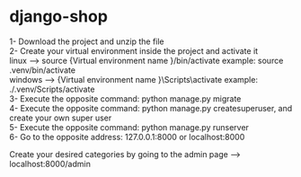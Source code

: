 # django-shop


1- Download the project and unzip the file                                                                        
2- Create your virtual environment inside the project and activate it                                             
    linux -->  source {Virtual environment name }/bin/activate       example: source .venv/bin/activate             
    windows  -->  {Virtual environment name }\Scripts\activate     example: ./.venv/Scripts/activate              
3- Execute the opposite command: python manage.py migrate                                                        
4- Execute the opposite command: python manage.py createsuperuser, and create your own super user                 
5- Execute the opposite command: python manage.py runserver                                                      
6- Go to the opposite address: 127.0.0.1:8000  or  localhost:8000                                                  
                                                                                                                
                                                                                                               
Create your desired categories by going to the admin page  -->  localhost:8000/admin
